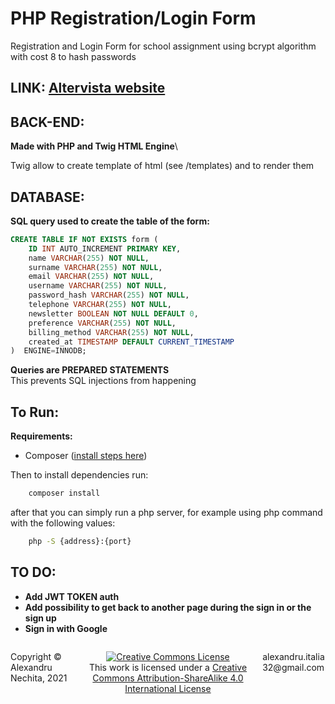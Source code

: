 # PHP Registration/Login Form

Registration and Login Form for school assignment using bcrypt algorithm with cost 8 to hash passwords

## **LINK:** [Altervista website](https://alex0.altervista.org/test)

## **BACK-END:**

**Made with PHP and Twig HTML Engine**\

Twig allow to create template of html (see /templates) and to render them

## **DATABASE:**

**SQL query used to create the table of the form:**

```sql
CREATE TABLE IF NOT EXISTS form (
    ID INT AUTO_INCREMENT PRIMARY KEY,
    name VARCHAR(255) NOT NULL,
    surname VARCHAR(255) NOT NULL,
    email VARCHAR(255) NOT NULL,
    username VARCHAR(255) NOT NULL,
    password_hash VARCHAR(255) NOT NULL,
    telephone VARCHAR(255) NOT NULL,
    newsletter BOOLEAN NOT NULL DEFAULT 0,
    preference VARCHAR(255) NOT NULL,
    billing_method VARCHAR(255) NOT NULL,
    created_at TIMESTAMP DEFAULT CURRENT_TIMESTAMP
)  ENGINE=INNODB;
```

**Queries are PREPARED STATEMENTS**\
This prevents SQL injections from happening

## **To Run:**

**Requirements:**

- Composer ([install steps here](https://getcomposer.org/download/))

Then to install dependencies run:

```bash
    composer install
```

after that you can simply run a php server, for example using php command with the following values:

```bash
    php -S {address}:{port}
```

## **TO DO:**

- **Add JWT TOKEN auth**
- **Add possibility to get back to another page during the sign in or the sign up**
- **Sign in with Google**  

<footer>
<p style="float:left; width: 20%;">
Copyright © Alexandru Nechita, 2021
</p>
<p style="float:left; width: 60%; text-align:center;">
<a rel="license" href="http://creativecommons.org/licenses/by-sa/4.0/"><img alt="Creative Commons License" style="border-width:0" src="https://i.creativecommons.org/l/by-sa/4.0/88x31.png" /></a><br />This work is licensed under a <a rel="license" href="http://creativecommons.org/licenses/by-sa/4.0/">Creative Commons Attribution-ShareAlike 4.0 International License</a>
</p>
<p style="float:left; width: 20%;">
alexandru.italia32@gmail.com
</p>
</footer>
